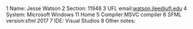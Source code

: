 1 Name: Jesse Watson
2 Section: 11948
3 UFL email:watson.jlee@ufl.edu
4 System: Microsoft Windows 11 Home
5 Compiler:MSVC compiler
6 SFML version:sfml 2017
7 IDE: Visual Studios
8 Other notes:
